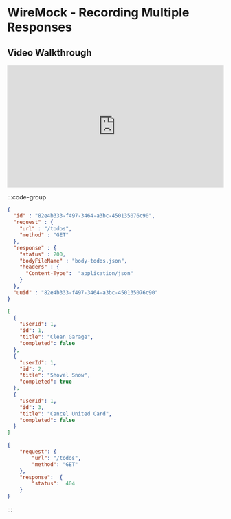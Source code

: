 # WireMock - Recording Multiple  Responses

## Video Walkthrough

<div style="padding:56.25% 0 0 0;position:relative;"><iframe src="https://player.vimeo.com/video/1045791730?h=b8f63b582c&amp;badge=0&amp;autopause=0&amp;player_id=0&amp;app_id=58479" frameborder="0" allow="autoplay; fullscreen; picture-in-picture; clipboard-write; encrypted-media" style="position:absolute;top:0;left:0;width:100%;height:100%;" title="WireMock - Recording and  Multiple"></iframe></div>

:::code-group
```json [mocks\mappings\todos.json]
{
  "id" : "82e4b333-f497-3464-a3bc-450135076c90",
  "request" : {
    "url" : "/todos",
    "method" : "GET"
  },
  "response" : {
    "status" : 200,
    "bodyFileName" : "body-todos.json",
    "headers" : {
      "Content-Type":  "application/json"
    }
  },
  "uuid" : "82e4b333-f497-3464-a3bc-450135076c90"
}
```

```json  [mocks\__files\todos-body.json]
[
  {
    "userId": 1,
    "id": 1,
    "title": "Clean Garage",
    "completed": false
  },
  {
    "userId": 1,
    "id": 2,
    "title": "Shovel Snow",
    "completed": true
  },
  {
    "userId": 1,
    "id": 3,
    "title": "Cancel United Card",
    "completed": false
  }
]
```

```json [examples\mappings\todos-404.json]
{
    "request": {
        "url": "/todos",
        "method": "GET"
    },
    "response":  {
        "status":  404
    }
}
```
::: 